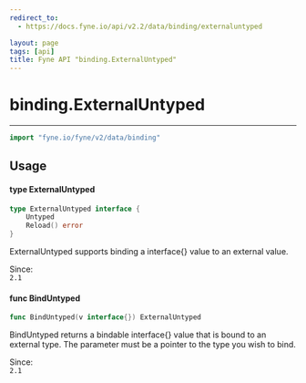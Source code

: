 ```yaml
---
redirect_to:
  - https://docs.fyne.io/api/v2.2/data/binding/externaluntyped

layout: page
tags: [api]
title: Fyne API "binding.ExternalUntyped"
---
```



# binding.ExternalUntyped
---
```go
import "fyne.io/fyne/v2/data/binding"
```

## Usage

#### type ExternalUntyped

```go
type ExternalUntyped interface {
	Untyped
	Reload() error
}
```

ExternalUntyped supports binding a interface{} value to an external value.


<div class="since">Since: <code>
2.1</code></div>

#### func  BindUntyped

```go
func BindUntyped(v interface{}) ExternalUntyped
```
BindUntyped returns a bindable interface{} value that is bound to an external type. The parameter must be a pointer to the type you wish to bind.


<div class="since">Since: <code>
2.1</code></div>

